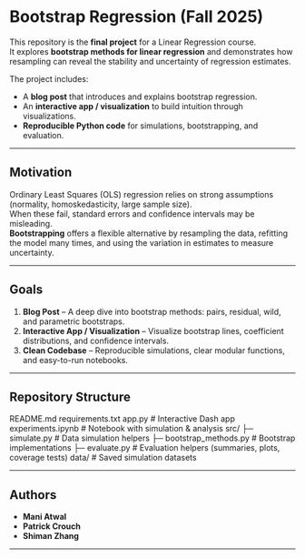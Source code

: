 # Bootstrap Regression (Fall 2025)

This repository is the **final project** for a Linear Regression course.  
It explores **bootstrap methods for linear regression** and demonstrates how resampling can reveal the stability and uncertainty of regression estimates.

The project includes:
- A **blog post** that introduces and explains bootstrap regression.
- An **interactive app / visualization** to build intuition through visualizations.
- **Reproducible Python code** for simulations, bootstrapping, and evaluation.

---

## Motivation
Ordinary Least Squares (OLS) regression relies on strong assumptions (normality, homoskedasticity, large sample size).  
When these fail, standard errors and confidence intervals may be misleading.  
**Bootstrapping** offers a flexible alternative by resampling the data, refitting the model many times, and using the variation in estimates to measure uncertainty.

---

## Goals
1. **Blog Post** – A deep dive into bootstrap methods: pairs, residual, wild, and parametric bootstraps.  
2. **Interactive App / Visualization** – Visualize bootstrap lines, coefficient distributions, and confidence intervals.  
3. **Clean Codebase** – Reproducible simulations, clear modular functions, and easy-to-run notebooks.

---

## Repository Structure
README.md
requirements.txt
app.py # Interactive Dash app
experiments.ipynb # Notebook with simulation & analysis
src/
├─ simulate.py # Data simulation helpers
├─ bootstrap_methods.py # Bootstrap implementations
├─ evaluate.py # Evaluation helpers (summaries, plots, coverage tests)
data/ # Saved simulation datasets

---

## Authors
- **Mani Atwal**  
- **Patrick Crouch**  
- **Shiman Zhang**  

---